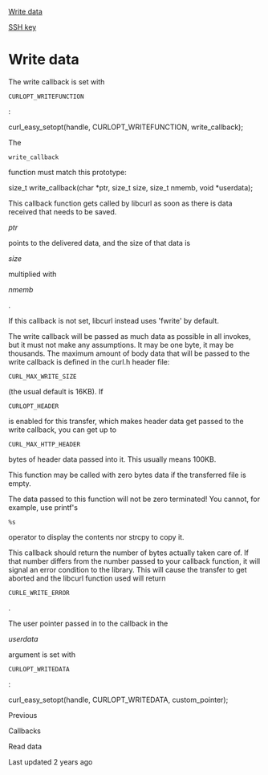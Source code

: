 <a href="write.html" class="navButton-94f2579c--pageItemWithChildrenNested-2c5d8183--navButtonClickable-161b88ca--navButtonOpened-6a88552e">

<span class="text-4505230f--UIH300-2063425d--textContentFamily-49a318e1--navButtonLabel-14a4968f">Write data</span>

</a>

<a href="sshkey.html" class="navButton-94f2579c--pageItemWithChildrenNested-2c5d8183--navButtonClickable-161b88ca">

<span class="text-4505230f--UIH300-2063425d--textContentFamily-49a318e1--navButtonLabel-14a4968f">SSH key</span>

</a>

# <span class="text-4505230f--DisplayH900-bfb998fa--textContentFamily-49a318e1">Write data</span>

<span class="text-4505230f--UIH300-2063425d--textUIFamily-5ebd8e40--text-8ee2c8b2">

</span>

<span class="text-4505230f--TextH400-3033861f--textContentFamily-49a318e1">

<span data-key="ce358962aa5a43408e280a73aca0c21b">

<span data-offset-key="ce358962aa5a43408e280a73aca0c21b:0">The write callback is set with </span>

<span data-offset-key="ce358962aa5a43408e280a73aca0c21b:1">`CURLOPT_WRITEFUNCTION`</span>

<span data-offset-key="ce358962aa5a43408e280a73aca0c21b:2">:</span>

</span>

</span>    curl_easy_setopt(handle, CURLOPT_WRITEFUNCTION, write_callback);<span class="text-4505230f--TextH400-3033861f--textContentFamily-49a318e1">

<span data-key="687bb2043543411683e6bc5163a7746f">

<span data-offset-key="687bb2043543411683e6bc5163a7746f:0">The </span>

<span data-offset-key="687bb2043543411683e6bc5163a7746f:1">`write_callback`</span>

<span data-offset-key="687bb2043543411683e6bc5163a7746f:2"> function must match this prototype:</span>

</span>

</span>    size_t write_callback(char *ptr, size_t size, size_t nmemb, void *userdata);<span class="text-4505230f--TextH400-3033861f--textContentFamily-49a318e1">

<span data-key="c719dced6322404c95083cfe8dade036">

<span data-offset-key="c719dced6322404c95083cfe8dade036:0">This callback function gets called by libcurl as soon as there is data received that needs to be saved. </span>

<span data-offset-key="c719dced6322404c95083cfe8dade036:1">_ptr_</span>

<span data-offset-key="c719dced6322404c95083cfe8dade036:2"> points to the delivered data, and the size of that data is </span>

<span data-offset-key="c719dced6322404c95083cfe8dade036:3">_size_</span>

<span data-offset-key="c719dced6322404c95083cfe8dade036:4"> multiplied with </span>

<span data-offset-key="c719dced6322404c95083cfe8dade036:5">_nmemb_</span>

<span data-offset-key="c719dced6322404c95083cfe8dade036:6">.</span>

</span>

</span>

<span class="text-4505230f--TextH400-3033861f--textContentFamily-49a318e1">

<span data-key="45cc59b911fb4788bbd90ff7dd98b740">

<span data-offset-key="45cc59b911fb4788bbd90ff7dd98b740:0">If this callback is not set, libcurl instead uses 'fwrite' by default.</span>

</span>

</span>

<span class="text-4505230f--TextH400-3033861f--textContentFamily-49a318e1">

<span data-key="e62a3561877c4fbe84034f2ad5763e11">

<span data-offset-key="e62a3561877c4fbe84034f2ad5763e11:0">The write callback will be passed as much data as possible in all invokes, but it must not make any assumptions. It may be one byte, it may be thousands. The maximum amount of body data that will be passed to the write callback is defined in the curl.h header file: </span>

<span data-offset-key="e62a3561877c4fbe84034f2ad5763e11:1">`CURL_MAX_WRITE_SIZE`</span>

<span data-offset-key="e62a3561877c4fbe84034f2ad5763e11:2"> (the usual default is 16KB). If </span>

<span data-offset-key="e62a3561877c4fbe84034f2ad5763e11:3">`CURLOPT_HEADER`</span>

<span data-offset-key="e62a3561877c4fbe84034f2ad5763e11:4"> is enabled for this transfer, which makes header data get passed to the write callback, you can get up to </span>

<span data-offset-key="e62a3561877c4fbe84034f2ad5763e11:5">`CURL_MAX_HTTP_HEADER`</span>

<span data-offset-key="e62a3561877c4fbe84034f2ad5763e11:6"> bytes of header data passed into it. This usually means 100KB.</span>

</span>

</span>

<span class="text-4505230f--TextH400-3033861f--textContentFamily-49a318e1">

<span data-key="96b3c3f8410445ef8738a7699bed94bb">

<span data-offset-key="96b3c3f8410445ef8738a7699bed94bb:0">This function may be called with zero bytes data if the transferred file is empty.</span>

</span>

</span>

<span class="text-4505230f--TextH400-3033861f--textContentFamily-49a318e1">

<span data-key="66c2e90274324d93b388b909625651d1">

<span data-offset-key="66c2e90274324d93b388b909625651d1:0">The data passed to this function will not be zero terminated! You cannot, for example, use printf's </span>

<span data-offset-key="66c2e90274324d93b388b909625651d1:1">`%s`</span>

<span data-offset-key="66c2e90274324d93b388b909625651d1:2"> operator to display the contents nor strcpy to copy it.</span>

</span>

</span>

<span class="text-4505230f--TextH400-3033861f--textContentFamily-49a318e1">

<span data-key="62f4ff7c799f48289e3ce9494de2612e">

<span data-offset-key="62f4ff7c799f48289e3ce9494de2612e:0">This callback should return the number of bytes actually taken care of. If that number differs from the number passed to your callback function, it will signal an error condition to the library. This will cause the transfer to get aborted and the libcurl function used will return </span>

<span data-offset-key="62f4ff7c799f48289e3ce9494de2612e:1">`CURLE_WRITE_ERROR`</span>

<span data-offset-key="62f4ff7c799f48289e3ce9494de2612e:2">.</span>

</span>

</span>

<span class="text-4505230f--TextH400-3033861f--textContentFamily-49a318e1">

<span data-key="9c973fd2f19b4c188601f16f3bd7d6bb">

<span data-offset-key="9c973fd2f19b4c188601f16f3bd7d6bb:0">The user pointer passed in to the callback in the </span>

<span data-offset-key="9c973fd2f19b4c188601f16f3bd7d6bb:1">_userdata_</span>

<span data-offset-key="9c973fd2f19b4c188601f16f3bd7d6bb:2"> argument is set with </span>

<span data-offset-key="9c973fd2f19b4c188601f16f3bd7d6bb:3">`CURLOPT_WRITEDATA`</span>

<span data-offset-key="9c973fd2f19b4c188601f16f3bd7d6bb:4">:</span>

</span>

</span>    curl_easy_setopt(handle, CURLOPT_WRITEDATA, custom_pointer);<a href="../callbacks.html" class="reset-3c756112--card-6570f064--whiteCard-fff091a4--cardPrevious-56a5e674">

</a>

<span class="text-4505230f--TextH200-a3425406--textContentFamily-49a318e1">Previous</span>

<span class="text-4505230f--UIH400-4e41e82a--textContentFamily-49a318e1">Callbacks</span>

<a href="read.html" class="reset-3c756112--card-6570f064--whiteCard-fff091a4--cardNext-19241c42">

</a>

<span class="text-4505230f--UIH400-4e41e82a--textContentFamily-49a318e1">Read data</span>

<span class="text-4505230f--TextH200-a3425406--textContentFamily-49a318e1">Last updated 2 years ago</span>
